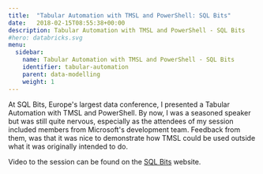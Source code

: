 ```yaml
---
title:  "Tabular Automation with TMSL and PowerShell: SQL Bits"
date:   2018-02-15T08:55:38+00:00
description: Tabular Automation with TMSL and PowerShell - SQL Bits
#hero: databricks.svg
menu:
  sidebar:
    name: Tabular Automation with TMSL and PowerShell - SQL Bits
    identifier: tabular-automation
    parent: data-modelling
    weight: 1
---
```


At SQL Bits, Europe's largest data conference, I presented a Tabular Automation with TMSL and PowerShell. By now, I was a seasoned speaker but was still quite nervous, especially as the attendees of my session included members from Microsoft's development team. Feedback from them, was that it was nice to demonstrate how TMSL could be used outside what it was originally intended to do.

Video to the session can be found on the [SQL Bits](https://sqlbitsvideo.streaming.mediaservices.windows.net/df3d0ded-fad6-4c2e-a0d1-544c3eb5ab0d/5895_1920x1080_AACAudio_5860.mp4) website.
